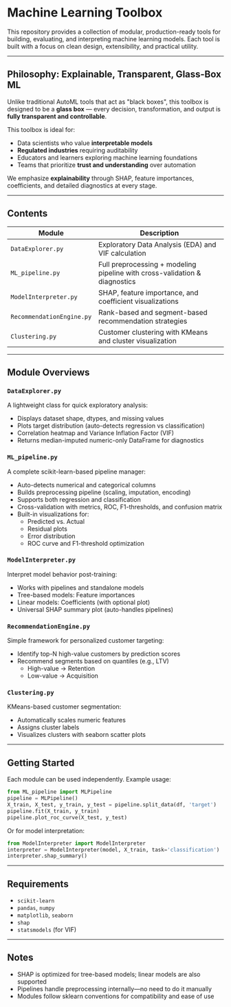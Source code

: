 
# Machine Learning Toolbox

This repository provides a collection of modular, production-ready tools for building, evaluating, and interpreting machine learning models. Each tool is built with a focus on clean design, extensibility, and practical utility.

---

## Philosophy: Explainable, Transparent, Glass-Box ML

Unlike traditional AutoML tools that act as "black boxes", this toolbox is designed to be a **glass box** — every decision, transformation, and output is **fully transparent and controllable**.

This toolbox is ideal for:
- Data scientists who value **interpretable models**
- **Regulated industries** requiring auditability
- Educators and learners exploring machine learning foundations
- Teams that prioritize **trust and understanding** over automation

We emphasize **explainability** through SHAP, feature importances, coefficients, and detailed diagnostics at every stage.

---

## Contents

| Module                    | Description                                                                 |
|--------------------------|-----------------------------------------------------------------------------|
| `DataExplorer.py`         | Exploratory Data Analysis (EDA) and VIF calculation                        |
| `ML_pipeline.py`          | Full preprocessing + modeling pipeline with cross-validation & diagnostics |
| `ModelInterpreter.py`     | SHAP, feature importance, and coefficient visualizations                   |
| `RecommendationEngine.py` | Rank-based and segment-based recommendation strategies                     |
| `Clustering.py`           | Customer clustering with KMeans and cluster visualization                  |

---

## Module Overviews

### `DataExplorer.py`
A lightweight class for quick exploratory analysis:
- Displays dataset shape, dtypes, and missing values
- Plots target distribution (auto-detects regression vs classification)
- Correlation heatmap and Variance Inflation Factor (VIF)
- Returns median-imputed numeric-only DataFrame for diagnostics

### `ML_pipeline.py`
A complete scikit-learn-based pipeline manager:
- Auto-detects numerical and categorical columns
- Builds preprocessing pipeline (scaling, imputation, encoding)
- Supports both regression and classification
- Cross-validation with metrics, ROC, F1-thresholds, and confusion matrix
- Built-in visualizations for:
  - Predicted vs. Actual
  - Residual plots
  - Error distribution
  - ROC curve and F1-threshold optimization

### `ModelInterpreter.py`
Interpret model behavior post-training:
- Works with pipelines and standalone models
- Tree-based models: Feature importances
- Linear models: Coefficients (with optional plot)
- Universal SHAP summary plot (auto-handles pipelines)

### `RecommendationEngine.py`
Simple framework for personalized customer targeting:
- Identify top-N high-value customers by prediction scores
- Recommend segments based on quantiles (e.g., LTV)
  - High-value → Retention
  - Low-value → Acquisition

### `Clustering.py`
KMeans-based customer segmentation:
- Automatically scales numeric features
- Assigns cluster labels
- Visualizes clusters with seaborn scatter plots

---

## Getting Started

Each module can be used independently. Example usage:

```python
from ML_pipeline import MLPipeline
pipeline = MLPipeline()
X_train, X_test, y_train, y_test = pipeline.split_data(df, 'target')
pipeline.fit(X_train, y_train)
pipeline.plot_roc_curve(X_test, y_test)
```

Or for model interpretation:

```python
from ModelInterpreter import ModelInterpreter
interpreter = ModelInterpreter(model, X_train, task='classification')
interpreter.shap_summary()
```

---

## Requirements

- `scikit-learn`
- `pandas`, `numpy`
- `matplotlib`, `seaborn`
- `shap`
- `statsmodels` (for VIF)

---

## Notes

- SHAP is optimized for tree-based models; linear models are also supported
- Pipelines handle preprocessing internally—no need to do it manually
- Modules follow sklearn conventions for compatibility and ease of use
